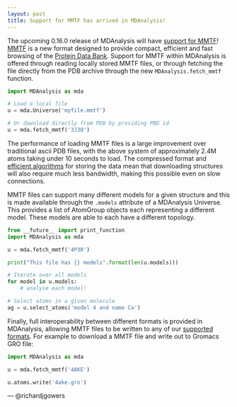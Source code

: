 ```yaml
---
layout: post
title: Support for MMTF has arrived in MDAnalysis!
---
```


The upcoming 0.16.0 release of MDAnalysis will have
[support for MMTF](https://twitter.com/mmtf_spec/status/799704395046760448)!
[MMTF](http://mmtf.rcsb.org/) is a new format designed to provide compact, efficient and fast browsing of the [Protein
Data Bank](www.rcsb.org/).
Support for MMTF within MDAnalysis is offered through reading locally stored MMTF files,
or through fetching the file directly from the PDB archive through the new
`MDAnalysis.fetch_mmtf` function.

```python
import MDAnalysis as mda

# Load a local file
u = mda.Universe('myfile.mmtf')

# Or download directly from PDB by providing PBD id
u = mda.fetch_mmtf('3J3Q')

```

The performance of loading MMTF files is a large improvement over traditional ascii PDB files,
with the above system of approximately 2.4M atoms taking under 10 seconds to load.
The compressed format and [efficient algorithms](https://github.com/rcsb/mmtf/blob/v1.0/spec.md)
for storing the data mean that downloading structures will also require much less bandwidth,
making this possible even on slow connections.

MMTF files can support many different models for a given structure and this is made available
through the `.models` attribute of a MDAnalysis Universe.  This provides a list of AtomGroup
objects each representing a different model.  These models are able to each have a
different topology.

```python
from __future__ import print_function
import MDAnalysis as mda

u = mda.fetch_mmtf('4P3R')

print("This file has {} models".format(len(u.models)))

# Iterate over all models
for model in u.models:
    # analyse each model!

# Select atoms in a given molecule
ag = u.select_atoms('model 4 and name Ca')
```

Finally, full interoperability between different formats is provided in MDAnalysis, allowing
MMTF files to be written to any of our
[supported formats](http://pythonhosted.org/MDAnalysis/documentation_pages/coordinates/init.html#id1).
For example to download a MMTF file and write out to Gromacs GRO file:

```python
import MDAnalysis as mda

u = mda.fetch_mmtf('4AKE')

u.atoms.write('4ake.gro')

```

— @richardjgowers
